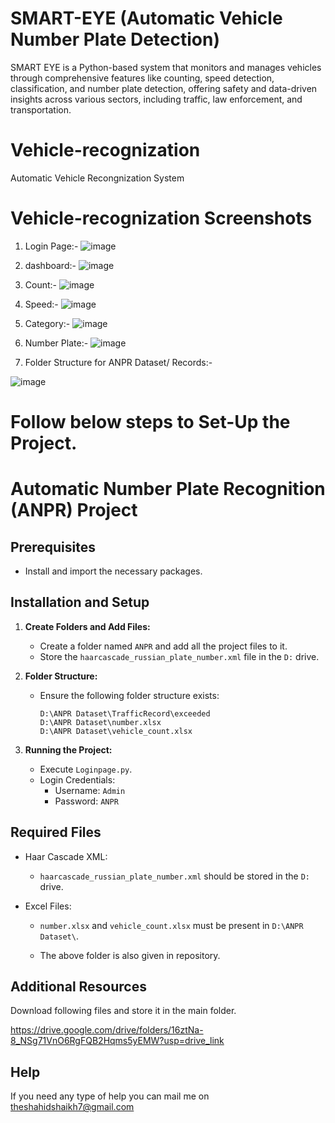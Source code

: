 # SMART-EYE (Automatic Vehicle Number Plate Detection)
SMART EYE is a Python-based system that monitors and manages vehicles through comprehensive features like counting, speed detection, classification, and number plate detection, offering safety and data-driven insights across various sectors, including traffic, law enforcement, and transportation.

# Vehicle-recognization
Automatic Vehicle Recongnization System

# Vehicle-recognization Screenshots

1) Login Page:-
![image](https://github.com/gauravtanpure/Vehicle-recognization/assets/147535321/ac3ea894-10f9-4f53-ac1f-74dbb5e1bfe3)
 
2) dashboard:-
![image](https://github.com/gauravtanpure/Vehicle-recognization/assets/147535321/6fe720b8-6e61-443a-9816-2fc770b48789)

3) Count:-
![image](https://github.com/gauravtanpure/Vehicle-recognization/assets/147535321/17c2bb31-0730-438b-a7ec-a77aea43e8b9)

4) Speed:-
![image](https://github.com/gauravtanpure/Vehicle-recognization/assets/147535321/92ead0b1-c9d7-47e8-b433-5e4a857f065f)

5) Category:-
![image](https://github.com/gauravtanpure/Vehicle-recognization/assets/147535321/e44578e6-7e06-4755-a8e3-57bb22c57c6b)

6) Number Plate:-
![image](https://github.com/gauravtanpure/Vehicle-recognization/assets/147535321/410fd9ad-f23b-4686-86f3-51013a293cc8)

7) Folder Structure for ANPR Dataset/ Records:-
   
![image](https://github.com/gauravtanpure/Vehicle-recognization/assets/147535321/fa17a0ea-1c38-4112-bcb3-ebcba895f5db)


# Follow below steps to Set-Up the Project.

# Automatic Number Plate Recognition (ANPR) Project

## Prerequisites

- Install and import the necessary packages.

## Installation and Setup

1. **Create Folders and Add Files:**
   - Create a folder named `ANPR` and add all the project files to it.
   - Store the `haarcascade_russian_plate_number.xml` file in the `D:` drive.

2. **Folder Structure:**
   - Ensure the following folder structure exists:
     ```
     D:\ANPR Dataset\TrafficRecord\exceeded
     D:\ANPR Dataset\number.xlsx
     D:\ANPR Dataset\vehicle_count.xlsx
     ```

3. **Running the Project:**
   - Execute `Loginpage.py`.
   - Login Credentials:
     - Username: `Admin`
     - Password: `ANPR`

## Required Files

- Haar Cascade XML:
  - `haarcascade_russian_plate_number.xml` should be stored in the `D:` drive.

- Excel Files:
  - `number.xlsx` and `vehicle_count.xlsx` must be present in `D:\ANPR Dataset\`.
 
  - The above folder is also given in repository.

## Additional Resources
Download following files and store it in the main folder.

https://drive.google.com/drive/folders/16ztNa-8_NSg71VnO6RgFQB2Hqms5yEMW?usp=drive_link

## Help
If you need any type of help you can mail me on theshahidshaikh7@gmail.com


